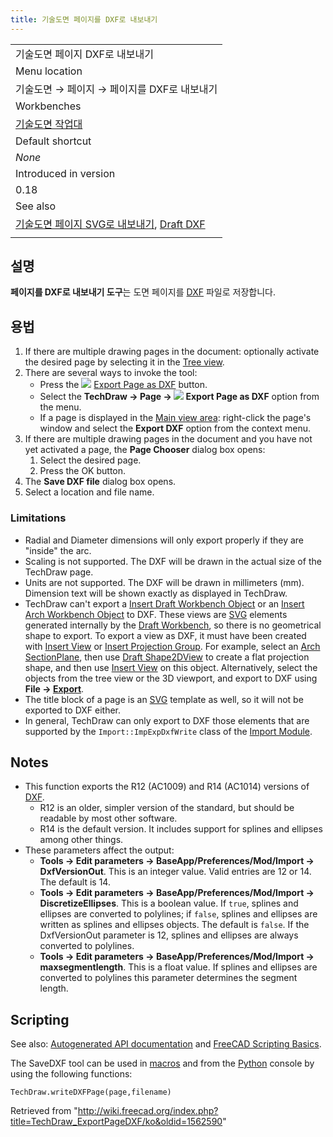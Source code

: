 ```yaml
---
title: 기술도면 페이지를 DXF로 내보내기
---
```

|  |
| --- |
| 기술도면 페이지 DXF로 내보내기 |
| Menu location |
| 기술도면 → 페이지 → 페이지를 DXF로 내보내기 |
| Workbenches |
| [기술도면 작업대](/TechDraw_Workbench/ko "TechDraw Workbench/ko") |
| Default shortcut |
| *None* |
| Introduced in version |
| 0.18 |
| See also |
| [기술도면 페이지 SVG로 내보내기](/TechDraw_ExportPageSVG/ko "TechDraw ExportPageSVG/ko"), [Draft DXF](/Draft_DXF "Draft DXF") |
|  |

## 설명

**페이지를 DXF로 내보내기 도구**는 도면 페이지를 [DXF](/DXF/ko "DXF/ko") 파일로 저장합니다.

## 용법

1. If there are multiple drawing pages in the document: optionally activate the desired page by selecting it in the [Tree view](/Tree_view "Tree view").
2. There are several ways to invoke the tool:
   * Press the ![](/images/TechDraw_ExportPageDXF.svg) [Export Page as DXF](/TechDraw_ExportPageDXF "TechDraw ExportPageDXF") button.
   * Select the **TechDraw → Page → ![](/images/TechDraw_ExportPageDXF.svg) Export Page as DXF** option from the menu.
   * If a page is displayed in the [Main view area](/Main_view_area "Main view area"): right-click the page's window and select the **Export DXF** option from the context menu.
3. If there are multiple drawing pages in the document and you have not yet activated a page, the **Page Chooser** dialog box opens:
   1. Select the desired page.
   2. Press the OK button.
4. The **Save DXF file** dialog box opens.
5. Select a location and file name.

### Limitations

* Radial and Diameter dimensions will only export properly if they are "inside" the arc.
* Scaling is not supported. The DXF will be drawn in the actual size of the TechDraw page.
* Units are not supported. The DXF will be drawn in millimeters (mm). Dimension text will be shown exactly as displayed in TechDraw.
* TechDraw can't export a [Insert Draft Workbench Object](/TechDraw_DraftView "TechDraw DraftView") or an [Insert Arch Workbench Object](/TechDraw_ArchView "TechDraw ArchView") to DXF. These views are [SVG](/SVG "SVG") elements generated internally by the [Draft Workbench](/Draft_Workbench "Draft Workbench"), so there is no geometrical shape to export. To export a view as DXF, it must have been created with [Insert View](/TechDraw_View "TechDraw View") or [Insert Projection Group](/TechDraw_ProjectionGroup "TechDraw ProjectionGroup"). For example, select an [Arch SectionPlane](/Arch_SectionPlane "Arch SectionPlane"), then use [Draft Shape2DView](/Draft_Shape2DView "Draft Shape2DView") to create a flat projection shape, and then use [Insert View](/TechDraw_View "TechDraw View") on this object. Alternatively, select the objects from the tree view or the 3D viewport, and export to DXF using **File → [Export](/Std_Export "Std Export")**.
* The title block of a page is an [SVG](/SVG "SVG") template as well, so it will not be exported to DXF either.
* In general, TechDraw can only export to DXF those elements that are supported by the `Import::ImpExpDxfWrite` class of the [Import Module](/Draft_DXF "Draft DXF").

## Notes

* This function exports the R12 (AC1009) and R14 (AC1014) versions of [DXF](/DXF "DXF").
  + R12 is an older, simpler version of the standard, but should be readable by most other software.
  + R14 is the default version. It includes support for splines and ellipses among other things.
* These parameters affect the output:
  + **Tools → Edit parameters → BaseApp/Preferences/Mod/Import → DxfVersionOut**. This is an integer value. Valid entries are 12 or 14. The default is 14.
  + **Tools → Edit parameters → BaseApp/Preferences/Mod/Import → DiscretizeEllipses**. This is a boolean value. If `true`, splines and ellipses are converted to polylines; if `false`, splines and ellipses are written as splines and ellipses objects. The default is `false`. If the DxfVersionOut parameter is 12, splines and ellipses are always converted to polylines.
  + **Tools → Edit parameters → BaseApp/Preferences/Mod/Import → maxsegmentlength**. This is a float value. If splines and ellipses are converted to polylines this parameter determines the segment length.

## Scripting

See also: [Autogenerated API documentation](https://freecad.github.io/SourceDoc/) and [FreeCAD Scripting Basics](/FreeCAD_Scripting_Basics "FreeCAD Scripting Basics").

The SaveDXF tool can be used in [macros](/Macros "Macros") and from the [Python](/Python "Python") console by using the following functions:

```
TechDraw.writeDXFPage(page,filename)

```

Retrieved from "<http://wiki.freecad.org/index.php?title=TechDraw_ExportPageDXF/ko&oldid=1562590>"